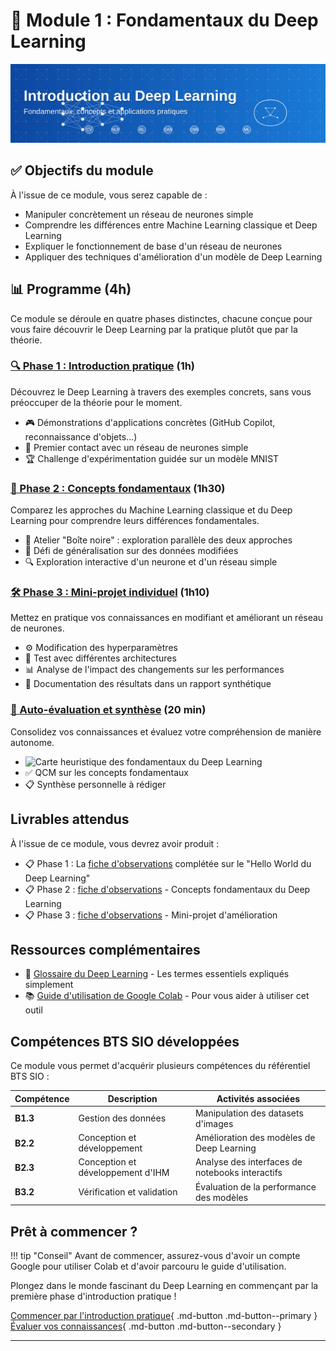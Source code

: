 # 🧠 Module 1 : Fondamentaux du Deep Learning

![Introduction au Deep Learning](../images/banner-intro-dl.svg)

## ✅ Objectifs du module

À l'issue de ce module, vous serez capable de :

- Manipuler concrètement un réseau de neurones simple
- Comprendre les différences entre Machine Learning classique et Deep Learning
- Expliquer le fonctionnement de base d'un réseau de neurones
- Appliquer des techniques d'amélioration d'un modèle de Deep Learning

## 📊 Programme (4h)

Ce module se déroule en quatre phases distinctes, chacune conçue pour vous faire découvrir le Deep Learning par la pratique plutôt que par la théorie.

### [🔍 Phase 1 : Introduction pratique](introduction-pratique.md) (1h)

Découvrez le Deep Learning à travers des exemples concrets, sans vous préoccuper de la théorie pour le moment.

- 🎮 Démonstrations d'applications concrètes (GitHub Copilot, reconnaissance d'objets...)
- 🔄 Premier contact avec un réseau de neurones simple
- 🏆 Challenge d'expérimentation guidée sur un modèle MNIST

### [🧩 Phase 2 : Concepts fondamentaux](concepts-fondamentaux.md) (1h30)

Comparez les approches du Machine Learning classique et du Deep Learning pour comprendre leurs différences fondamentales.

- 🔬 Atelier "Boîte noire" : exploration parallèle des deux approches
- 🔄 Défi de généralisation sur des données modifiées
- 🔍 Exploration interactive d'un neurone et d'un réseau simple

### [🛠️ Phase 3 : Mini-projet individuel](mini-projet.md) (1h10)

Mettez en pratique vos connaissances en modifiant et améliorant un réseau de neurones.

- ⚙️ Modification des hyperparamètres
- 🧪 Test avec différentes architectures
- 📊 Analyse de l'impact des changements sur les performances
- 📝 Documentation des résultats dans un rapport synthétique

### [📝 Auto-évaluation et synthèse](qcm-evaluation-module1.md) (20 min)

Consolidez vos connaissances et évaluez votre compréhension de manière autonome.

- ![Carte heuristique des fondamentaux du Deep Learning](../images/mind-map-deep-learning.svg)
- ✅ QCM sur les concepts fondamentaux
- 📋 Synthèse personnelle à rédiger


## Livrables attendus

À l'issue de ce module, vous devrez avoir produit :

- 📋 Phase 1 : La [fiche d'observations](ressources/fiche-observations.md) complétée sur le "Hello World du Deep Learning"
- 📋 Phase 2 : [fiche d'observations](ressources/Partie1-Phase2-fiche-observations.md) - Concepts fondamentaux du Deep Learning
- 📋 Phase 3 : [fiche d'observations](ressources/Partie1-Phase3-fiche-observations.md) - Mini-projet d'amélioration

## Ressources complémentaires

- 📕 [Glossaire du Deep Learning](ressources/glossaire-dl.md) - Les termes essentiels expliqués simplement
- 📚 [Guide d'utilisation de Google Colab](ressources/guide-colab.md) - Pour vous aider à utiliser cet outil

## Compétences BTS SIO développées

Ce module vous permet d'acquérir plusieurs compétences du référentiel BTS SIO :

| Compétence | Description | Activités associées |
|------------|-------------|---------------------|
| **B1.3** | Gestion des données | Manipulation des datasets d'images |
| **B2.2** | Conception et développement | Amélioration des modèles de Deep Learning |
| **B2.3** | Conception et développement d'IHM | Analyse des interfaces de notebooks interactifs |
| **B3.2** | Vérification et validation | Évaluation de la performance des modèles |

## Prêt à commencer ?

!!! tip "Conseil"
    Avant de commencer, assurez-vous d'avoir un compte Google pour utiliser Colab et d'avoir parcouru le guide d'utilisation.

Plongez dans le monde fascinant du Deep Learning en commençant par la première phase d'introduction pratique !

[Commencer par l'introduction pratique](introduction-pratique.md){ .md-button .md-button--primary }
[Évaluer vos connaissances](qcm-evaluation-module1.md){ .md-button .md-button--secondary }

---
